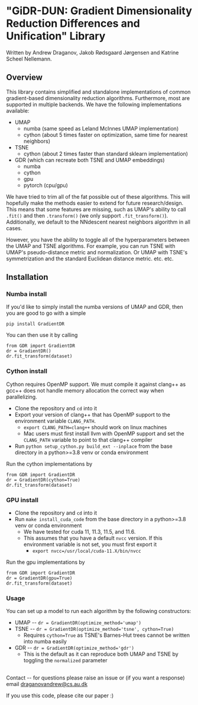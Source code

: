 # "GiDR-DUN: Gradient Dimensionality Reduction Differences and Unification" Library
Written by Andrew Draganov, Jakob Rødsgaard Jørgensen and Katrine Scheel Nellemann.

## Overview

This library contains simplified and standalone implementations of common gradient-based dimensionality reduction algorithms.
Furthermore, most are supported in multiple backends. We have the following implementations available:
  - UMAP
    - numba (same speed as Leland McInnes UMAP implementation)
    - cython (about 5 times faster on optimization, same time for nearest neighbors)
  - TSNE
    - cython (about 2 times faster than standard sklearn implementation)
  - GDR (which can recreate both TSNE and UMAP embeddings)
    - numba
    - cython
    - gpu
    - pytorch (cpu/gpu)

We have tried to trim all of the fat possible out of these algorithms. This will hopefully make the methods easier to extend
for future research/design. This means that some features are missing, such as UMAP's ability to call `.fit()` and then `.transform()`
(we only support `.fit_transform()`). Additionally, we default to the NNdescent nearest neighbors algorithm in all cases.

However, you have the ability to toggle all of the hyperparameters between the UMAP and TSNE algorithms.
For example, you can run TSNE with UMAP's pseudo-distance metric and normalization.
Or UMAP with TSNE's symmetrization and the standard Euclidean distance metric. etc. etc.

## Installation

### Numba install
If you'd like to simply install the numba versions of UMAP and GDR, then you are good to go with a simple

    pip install GradientDR

You can then use it by calling

    from GDR import GradientDR
    dr = GradientDR()
    dr.fit_transform(dataset)

### Cython install
Cython requires OpenMP support. We must compile it against clang++ as gcc++ does not handle memory allocation the correct way
when parallelizing.
  - Clone the repository and `cd` into it
  - Export your version of clang++ that has OpenMP support to the environment variable `CLANG_PATH`.
    - `export CLANG_PATH=clang++` should work on linux machines
    - Mac users must first install llvm with OpenMP support and set the `CLANG_PATH` variable to point to that clang++ compiler
  - Run `python setup_cython.py build_ext --inplace` from the base directory in a python>=3.8 venv or conda environment

Run the cython implementations by

    from GDR import GradientDR
    dr = GradientDR(cython=True)
    dr.fit_transform(dataset)

### GPU install
  - Clone the repository and `cd` into it
  - Run `make install_cuda_code` from the base directory in a python>=3.8 venv or conda environment
    - We have tested for cuda 11, 11.3, 11.5, and 11.6.
    - This assumes that you have a default `nvcc` version. If this environment variable is not set, you must first export it
        - `export nvcc=/usr/local/cuda-11.X/bin/nvcc`

Run the gpu implementations by

    from GDR import GradientDR
    dr = GradientDR(gpu=True)
    dr.fit_transform(dataset)

### Usage
You can set up a model to run each algorithm by the following constructors:
  - UMAP -- `dr = GradientDR(optimize_method='umap')`
  - TSNE -- `dr = GradientDR(optimize_method='tsne', cython=True)`
    - Requires `cython=True` as TSNE's Barnes-Hut trees cannot be written into numba easily
  - GDR -- `dr = GradientDR(optimize_method='gdr')`
    - This is the default as it can reproduce both UMAP and TSNE by toggling the `normalized` parameter

##
Contact -- for questions please raise an issue or (if you want a response) email draganovandrew@cs.au.dk

If you use this code, please cite our paper :)
